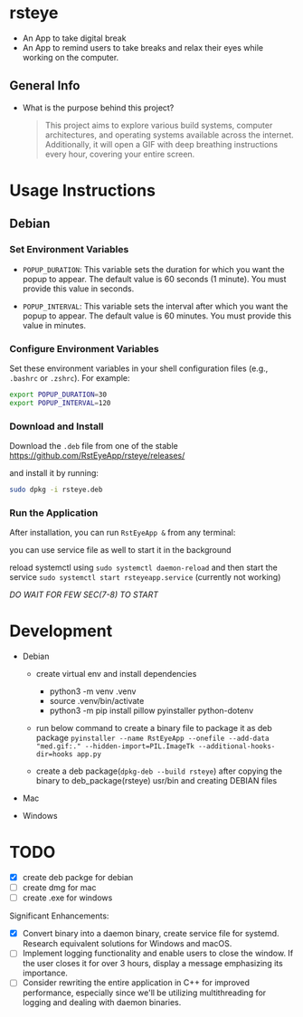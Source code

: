 # rsteye
  - An App to take digital break
  - An App to remind users to take breaks and relax their eyes while working on the computer.

## General Info 

  - What is the purpose behind this project?
    
    > This project aims to explore various build systems, computer architectures, and operating systems available across the internet. Additionally, it will open a GIF with deep breathing instructions every hour, covering your entire screen.


# Usage Instructions

## Debian

### Set Environment Variables

  - `POPUP_DURATION`: This variable sets the duration for which you want the popup to appear. The default value is 60 seconds (1 minute). You must provide this value in seconds.

  - `POPUP_INTERVAL`: This variable sets the interval after which you want the popup to appear. The default value is 60 minutes. You must provide this value in minutes.

### Configure Environment Variables

  Set these environment variables in your shell configuration files (e.g., `.bashrc` or `.zshrc`). For example:

  ```sh
  export POPUP_DURATION=30
  export POPUP_INTERVAL=120
  ```

### Download and Install

  Download the `.deb` file from one of the stable https://github.com/RstEyeApp/rsteye/releases/ 
  
  and install it by running:

  ```sh
  sudo dpkg -i rsteye.deb
  ```

### Run the Application

  After installation, you can run `RstEyeApp &` from any terminal:
  
  you can use service file as well to start it in the background 

  reload systemctl using `sudo systemctl daemon-reload` and then start the service `sudo systemctl start rsteyeapp.service` (currently not working)

  *DO WAIT FOR FEW SEC(7-8) TO START*


# Development 

  - Debian 

    - create virtual env and install dependencies 
      - python3 -m venv .venv
      - source .venv/bin/activate
      - python3 -m pip install pillow pyinstaller python-dotenv

    - run below command to create a binary file to package it as deb package 
      `pyinstaller --name RstEyeApp --onefile --add-data "med.gif:." --hidden-import=PIL.ImageTk --additional-hooks-dir=hooks app.py`    
    
    - create a deb package(`dpkg-deb --build rsteye`) after copying the binary to deb_package(rsteye) usr/bin and creating DEBIAN files  

  - Mac

  - Windows


# TODO

 - [X] create deb packge for debian  
 - [ ] create dmg for mac 
 - [ ] create .exe for windows 

  Significant Enhancements:

 - [X] Convert binary into a daemon binary, create service file for systemd. Research equivalent solutions for Windows and macOS.
 - [ ] Implement logging functionality and enable users to close the window. If the user closes it for over 3 hours, display a message emphasizing its  importance.
 - [ ] Consider rewriting the entire application in C++ for improved performance, especially since we'll be utilizing multithreading for logging and dealing with daemon binaries.

